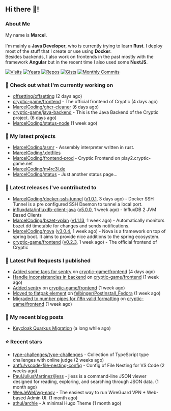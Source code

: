 ## Hi there 👋!




### About Me

My name is **Marcel**.
<br><br>
I'm mainly a **Java Developer**, who is currently trying to learn **Rust**. I deploy most of the stuff that I create or use using **Docker**.
<br>
Besides backends, I also work on frontends in the past mostly with the framework **Angular** but in the recent time I also used some **NuxtJS**. 

[![Visits](https://badges.pufler.dev/visits/MarcelCoding/MarcelCoding?style=flat-square&color=black&logo=github)](https://github.com/MarcelCoding)
[![Years](https://badges.pufler.dev/years/MarcelCoding?style=flat-square&color=black&logo=github)](https://github.com/MarcelCoding)
[![Repos](https://badges.pufler.dev/repos/MarcelCoding?style=flat-square&color=black&logo=github)](https://github.com/MarcelCoding?tab=repositories)
[![Gists](https://badges.pufler.dev/gists/MarcelCoding?style=flat-square&color=black&logo=github)](https://gist.github.com/MarcelCoding)
[![Monthly Commits](https://badges.pufler.dev/commits/monthly/MarcelCoding?style=flat-square&color=black&logo=github)](https://github.com/MarcelCoding)

### 👷 Check out what I'm currently working on

- [offsetting/offsetting](https://github.com/offsetting/offsetting) (2 days ago)
- [cryptic-game/frontend](https://github.com/cryptic-game/frontend) - The official frontend of Cryptic (4 days ago)
- [MarcelCoding/ghcr-cleaner](https://github.com/MarcelCoding/ghcr-cleaner) (6 days ago)
- [cryptic-game/java-backend](https://github.com/cryptic-game/java-backend) - This is the Java Backend of the Cryptic project. (6 days ago)
- [MarcelCoding/status-node](https://github.com/MarcelCoding/status-node) (1 week ago)

### 🌱 My latest projects

- [MarcelCoding/asmr](https://github.com/MarcelCoding/asmr) - Assembly interpreter written in rust.
- [MarcelCoding/.dotfiles](https://github.com/MarcelCoding/.dotfiles)
- [MarcelCoding/frontend-prod](https://github.com/MarcelCoding/frontend-prod) - Cryptic Frontend on play2.cryptic-game.net
- [MarcelCoding/m4rc3l.de](https://github.com/MarcelCoding/m4rc3l.de)
- [MarcelCoding/status](https://github.com/MarcelCoding/status) - Just another status page...

### 🔭 Latest releases I've contributed to

- [MarcelCoding/docker-ssh-tunnel](https://github.com/MarcelCoding/docker-ssh-tunnel) ([v1.0.1](https://github.com/MarcelCoding/docker-ssh-tunnel/releases/tag/v1.0.1), 3 days ago) - Docker SSH Tunnel is a pre configured SSH Daemon to tunnel a local port.
- [influxdata/influxdb-client-java](https://github.com/influxdata/influxdb-client-java) ([v5.0.0](https://github.com/influxdata/influxdb-client-java/releases/tag/v5.0.0), 1 week ago) - InfluxDB 2 JVM Based Clients
- [MarcelCoding/bszet-vplan](https://github.com/MarcelCoding/bszet-vplan) ([v1.1.13](https://github.com/MarcelCoding/bszet-vplan/releases/tag/v1.1.13), 1 week ago) - Automatically monitors bszet dd timetable for changes and sends notifications.
- [MarcelCoding/nova](https://github.com/MarcelCoding/nova) ([v3.0.4](https://github.com/MarcelCoding/nova/releases/tag/v3.0.4), 1 week ago) - Nova is a framework on top of spring boot. It aims to provide nice additions to the spring ecosystem.
- [cryptic-game/frontend](https://github.com/cryptic-game/frontend) ([v0.2.3](https://github.com/cryptic-game/frontend/releases/tag/v0.2.3), 1 week ago) - The official frontend of Cryptic

### 🔨 Latest Pull Requests I published

- [Added some tags for sentry](https://github.com/cryptic-game/frontend/pull/356) on [cryptic-game/frontend](https://github.com/cryptic-game/frontend) (4 days ago)
- [Handle inconsistencies in backend](https://github.com/cryptic-game/frontend/pull/355) on [cryptic-game/frontend](https://github.com/cryptic-game/frontend) (1 week ago)
- [Added sentry](https://github.com/cryptic-game/frontend/pull/354) on [cryptic-game/frontend](https://github.com/cryptic-game/frontend) (1 week ago)
- [Moved to flatpak element](https://github.com/felbinger/PostInstall_Fedora/pull/2) on [felbinger/PostInstall_Fedora](https://github.com/felbinger/PostInstall_Fedora) (1 week ago)
- [Migraded to number pipes for i18n valid formatting](https://github.com/cryptic-game/frontend/pull/352) on [cryptic-game/frontend](https://github.com/cryptic-game/frontend) (1 week ago)

### 📜 My recent blog posts

- [Keycloak Quarkus Migration](https://m4rc3l.de/blog/keycloak-quarkus-migration) (a long while ago)

### ⭐ Recent stars

- [type-challenges/type-challenges](https://github.com/type-challenges/type-challenges) - Collection of TypeScript type challenges with online judge (2 weeks ago)
- [antfu/vscode-file-nesting-config](https://github.com/antfu/vscode-file-nesting-config) - Config of File Nesting for VS Code (2 weeks ago)
- [PaulJuliusMartinez/jless](https://github.com/PaulJuliusMartinez/jless) - jless is a command-line JSON viewer designed for reading, exploring, and searching through JSON data. (1 month ago)
- [WeeJeWel/wg-easy](https://github.com/WeeJeWel/wg-easy) - The easiest way to run WireGuard VPN &#43; Web-based Admin UI. (1 month ago)
- [athul/archie](https://github.com/athul/archie) - A minimal Hugo Theme (1 month ago)

